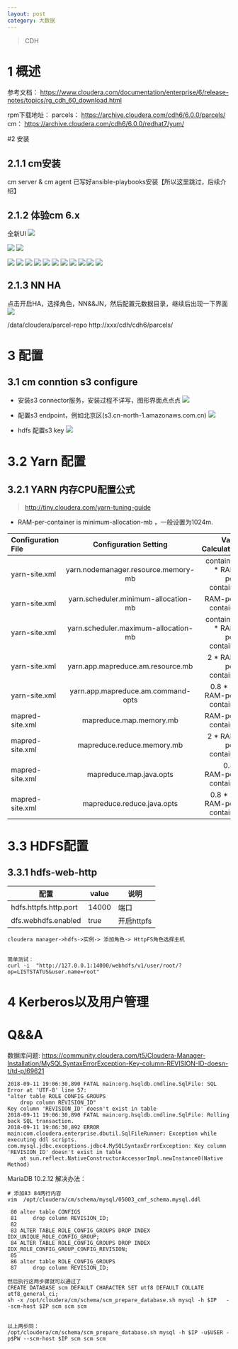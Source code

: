 ```yaml
---
layout: post
category: 大数据
---
```


>CDH


# 1 概述

参考文档：
https://www.cloudera.com/documentation/enterprise/6/release-notes/topics/rg_cdh_60_download.html

rpm下载地址：
parcels： https://archive.cloudera.com/cdh6/6.0.0/parcels/
cm： https://archive.cloudera.com/cdh6/6.0.0/redhat7/yum/

#2 安装
## 2.1.1  cm安装
cm server & cm agent 已写好ansible-playbooks安装【所以这里跳过，后续介绍】
## 2.1.2 体验cm 6.x
全新UI
![](/assets/img/15367225129596.jpg)

![](/assets/img/15367225297704.jpg)
![](/assets/img/15367225806551.jpg)

![](/assets/img/15367226502420.jpg)
![](/assets/img/15367228742719.jpg)
![](/assets/img/15367230163740.jpg)
![](/assets/img/15367230301893.jpg)
![](/assets/img/15367231791974.jpg)
![](/assets/img/15367232230193.jpg)
![](/assets/img/15367233231281.jpg)
![](/assets/img/15367243350295.jpg)
![](/assets/img/15367243727237.jpg)
![](/assets/img/15367257840304.jpg)
![](/assets/img/15367258083804.jpg)

## 2.1.3 NN HA
点击开启HA，选择角色，NN&&JN，然后配置元数据目录，继续后出现一下界面
![](/assets/img/15367272865251.jpg)

    
/data/cloudera/parcel-repo
http://xxx/cdh/cdh6/parcels/

# 3 配置
## 3.1 cm conntion s3 configure
- 安装s3 connector服务，安装过程不详写，图形界面点点点
![](/assets/img//15456397421030.jpg)
- 配置s3 endpoint，例如北京区(s3.cn-north-1.amazonaws.com.cn)
![](/assets/img//15456398480249.jpg)

- hdfs 配置s3 key
![](/assets/img//15456399268442.jpg)

# 3.2 Yarn 配置
## 3.2.1 YARN 内存CPU配置公式
>  http://tiny.cloudera.com/yarn-tuning-guide

* RAM-per-container is minimum-allocation-mb ，一般设置为1024m.

Configuration File | Configuration Setting | Value Calculation
:----------- | :-----------: | -----------:
yarn-site.xml         | yarn.nodemanager.resource.memory-mb        | containers * RAM-per-container
yarn-site.xml         | yarn.scheduler.minimum-allocation-mb        | RAM-per-container
yarn-site.xml         | yarn.scheduler.maximum-allocation-mb        | containers * RAM-per-container
yarn-site.xml         | yarn.app.mapreduce.am.resource.mb        | 2 * RAM-per-container
yarn-site.xml         | yarn.app.mapreduce.am.command-opts        | 0.8 * 2 * RAM-per-container
mapred-site.xml       | mapreduce.map.memory.mb        | RAM-per-container
mapred-site.xml       | mapreduce.reduce.memory.mb        | 2 * RAM-per-container
mapred-site.xml       | mapreduce.map.java.opts        | 0.8 * RAM-per-container
mapred-site.xml       | mapreduce.reduce.java.opts        | 0.8 * 2 * RAM-per-container

# 3.3 HDFS配置
## 3.3.1 hdfs-web-http
| 配置 | value | 说明  |
| --- | --- | --- |
| hdfs.httpfs.http.port | 14000 |端口  |
|dfs.webhdfs.enabled|true|开启httpfs|

```
cloudera manager->hdfs->实例-> 添加角色-> HttpFS角色选择主机


简单测试：
curl -i  "http://127.0.0.1:14000/webhdfs/v1/user/root/?op=LISTSTATUS&user.name=root"
```
# 4 Kerberos以及用户管理

# Q&&A
数据库问题:
https://community.cloudera.com/t5/Cloudera-Manager-Installation/MySQLSyntaxErrorException-Key-column-REVISION-ID-doesn-t/td-p/69621

```
2018-09-11 19:06:30,890 FATAL main:org.hsqldb.cmdline.SqlFile: SQL Error at 'UTF-8' line 57:
"alter table ROLE_CONFIG_GROUPS
    drop column REVISION_ID"
Key column 'REVISION_ID' doesn't exist in table
2018-09-11 19:06:30,890 FATAL main:org.hsqldb.cmdline.SqlFile: Rolling back SQL transaction.
2018-09-11 19:06:30,892 ERROR main:com.cloudera.enterprise.dbutil.SqlFileRunner: Exception while executing ddl scripts.
com.mysql.jdbc.exceptions.jdbc4.MySQLSyntaxErrorException: Key column 'REVISION_ID' doesn't exist in table
	at sun.reflect.NativeConstructorAccessorImpl.newInstance0(Native Method)
```



 MariaDB 10.2.12
解决办法：

```
# 添加83 84两行内容
vim  /opt/cloudera/cm/schema/mysql/05003_cmf_schema.mysql.ddl

 80 alter table CONFIGS
 81     drop column REVISION_ID;
 82
 83 ALTER TABLE ROLE_CONFIG_GROUPS DROP INDEX IDX_UNIQUE_ROLE_CONFIG_GROUP;
 84 ALTER TABLE ROLE_CONFIG_GROUPS DROP INDEX IDX_ROLE_CONFIG_GROUP_CONFIG_REVISION;
 85
 86 alter table ROLE_CONFIG_GROUPS
 87     drop column REVISION_ID;

```


```
然后执行这两步骤就可以通过了
CREATE DATABASE scm DEFAULT CHARACTER SET utf8 DEFAULT COLLATE utf8_general_ci;
sh -x /opt/cloudera/cm/schema/scm_prepare_database.sh mysql -h $IP   --scm-host $IP scm scm scm


以上两步同：
/opt/cloudera/cm/schema/scm_prepare_database.sh mysql -h $IP -u$USER -p$PW --scm-host $IP scm scm scm
```

